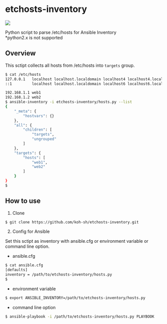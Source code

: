 # etchosts-inventory
![](https://github.com/koh-sh/etchosts-inventory/workflows/Test/badge.svg)

Python script to parse /etc/hosts for Ansible Inventory  
*python2.x is not supported

## Overview

This sctipt collects all hosts from /etc/hosts into `targets` group.

```bash
$ cat /etc/hosts
127.0.0.1   localhost localhost.localdomain localhost4 localhost4.localdomain4
::1         localhost localhost.localdomain localhost6 localhost6.localdomain6

192.168.1.1 web1
192.168.1.2 web2
$ ansible-inventory -i etchosts-inventory/hosts.py --list
{
    "_meta": {
        "hostvars": {}
    },
    "all": {
        "children": [
            "targets",
            "ungrouped"
        ]
    },
    "targets": {
        "hosts": [
            "web1",
            "web2"
        ]
    }
}
$
```

## How to use

1. Clone

```bash
$ git clone https://github.com/koh-sh/etchosts-inventory.git
```

2. Config for Ansible

Set this sctipt as inventory with ansible.cfg or environment variable or command line option.

- ansible.cfg

```bash
$ cat ansible.cfg
[defaults]
inventory = /path/to/etchosts-inventory/hosts.py
$
```

- environment variable

```bash
$ export ANSIBLE_INVENTORY=/path/to/etchosts-inventory/hosts.py
```

- command line option

```bash
$ ansible-playbook -i /path/to/etchosts-inventory/hosts.py PLAYBOOK
```
